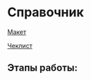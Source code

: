 # Справочник

[Макет](<https://pixso.net/app/editor/RYW2HFahTSXVPZd4VmCksg>)

[Чеклист](https://docs.google.com/document/d/1CAc9yEC9t5Urz3q1mx1lUzPXXer2wMjntDVJkIfPubo/edit?tab=t.0#heading=h.j36k8nnyei5y)

## Этапы работы:


